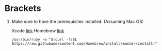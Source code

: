 # Brackets

  
1. Make sure to have the prerequisites installed. (Assuming Mac OS)

	Xcode [link](https://itunes.apple.com/us/app/xcode/id497799835?mt=12)
	Homebrew [link](https://brew.sh/)
	```
	/usr/bin/ruby -e "$(curl -fsSL https://raw.githubusercontent.com/Homebrew/install/master/install)"
	```
